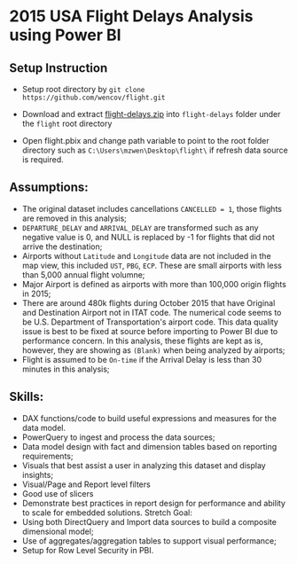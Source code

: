 # 2015 USA Flight Delays Analysis using Power BI

## Setup Instruction
- Setup root directory by `git clone https://github.com/wencov/flight.git`

- Download and extract [flight-delays.zip](https://www.kaggle.com/usdot/flight-delays) into `flight-delays` folder under the `flight` root directory

- Open flight.pbix and change path variable to point to the root folder directory such as `C:\Users\mzwen\Desktop\flight\` if refresh data source is required.


## Assumptions:
- The original dataset includes cancellations `CANCELLED = 1`, those flights are removed in this analysis;
- `DEPARTURE_DELAY` and `ARRIVAL_DELAY` are transformed such as any negative value is 0, and NULL is replaced by -1 for flights that did not arrive the destination;
- Airports without `Latitude` and `Longitude` data are not included in the map view, this included `UST`, `PBG`, `ECP`. These are small airports with less than 5,000 annual flight volumne;
- Major Airport is defined as airports with more than 100,000 origin flights in 2015;
- There are around 480k flights during October 2015 that have Original and Destination Airport not in ITAT code. The numerical code seems to be U.S. Department of Transportation's airport code. This data quality issue is best to be fixed at source before importing to Power BI due to performance concern. In this analysis, these flights are kept as is, however, they are showing as `(Blank)` when being analyzed by airports;
- Flight is assumed to be `On-time` if the Arrival Delay is less than 30 minutes in this analysis;


## Skills:
- DAX functions/code to build useful expressions and measures for the data model.
- PowerQuery to ingest and process the data sources;
- Data model design with fact and dimension tables based on reporting requirements;
- Visuals that best assist a user in analyzing this dataset and display insights;
- Visual/Page and Report level filters
- Good use of slicers
- Demonstrate best practices in report design for performance and ability to scale for embedded solutions.
Stretch Goal: 
- Using both DirectQuery and Import data sources to build a composite dimensional model;
- Use of aggregates/aggregation tables to support visual performance;
- Setup for Row Level Security in PBI.
